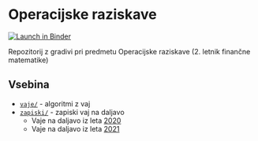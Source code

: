 # Operacijske raziskave

[![Launch in Binder](https://mybinder.org/badge.svg)](https://mybinder.org/v2/gh/jaanos/operacijske-raziskave/master?filepath=vaje/)

Repozitorij z gradivi pri predmetu Operacijske raziskave (2. letnik finančne matematike)

## Vsebina

* [`vaje/`](vaje/) - algoritmi z vaj
* [`zapiski/`](zapiski/) - zapiski vaj na daljavo
  - Vaje na daljavo iz leta [2020](zapiski/2020/)
  - Vaje na daljavo iz leta [2021](zapiski/2021/)
